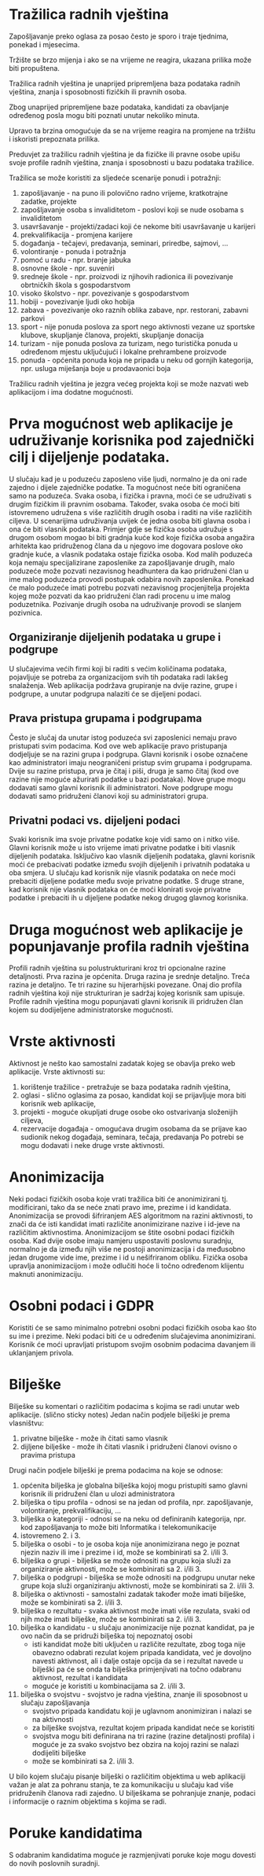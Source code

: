 # Tražilica radnih vještina

Zapošljavanje preko oglasa za posao često je sporo i traje tjednima, ponekad i mjesecima.

Tržište se brzo mijenja i ako se na vrijeme ne reagira, ukazana prilika može biti propuštena.

Tražilica radnih vještina je unaprijed pripremljena baza podataka radnih vještina, znanja i sposobnosti fizičkih ili pravnih osoba.

Zbog unaprijed pripremljene baze podataka, kandidati za obavljanje određenog posla mogu biti poznati unutar nekoliko minuta.

Upravo ta brzina omogućuje da se na vrijeme reagira na promjene na tržištu i iskoristi prepoznata prilika.

Preduvjet za tražilicu radnih vještina je da fizičke ili pravne osobe upišu svoje profile radnih vještina, znanja i sposobnosti u bazu podataka tražilice.

Tražilica se može koristiti za sljedeće scenarije ponudi i potražnji:
1. zapošljavanje - na puno ili polovično radno vrijeme, kratkotrajne zadatke, projekte
2. zapošljavanje osoba s invaliditetom - poslovi koji se nude osobama s invaliditetom
3. usavršavanje - projekti/zadaci koji će nekome biti usavršavanje u karijeri
4. prekvalifikacija - promjena karijere
5. događanja - tečajevi, predavanja, seminari, priredbe, sajmovi, ...
5. volontiranje - ponuda i potražnja 
6. pomoć u radu - npr. branje jabuka
7. osnovne škole - npr. suveniri
8. sredneje škole - npr. proizvodi iz njihovih radionica ili povezivanje obrtničkih škola s gospodarstvom
9. visoko školstvo - npr. povezivanje s gospodarstvom
10. hobiji - povezivanje ljudi oko hobija
11. zabava - povezivanje oko raznih oblika zabave, npr. restorani, zabavni parkovi
12. sport - nije ponuda poslova za sport nego aktivnosti vezane uz sportske klubove, skupljanje članova, projekti, skupljanje donacija
13. turizam - nije ponuda poslova za turizam, nego turistička ponuda u određenom mjestu uključujući i lokalne prehrambene proizvode
14. ponuda - općenita ponuda koja ne pripada u neku od gornjih kategorija, npr. usluga miješanja boje u prodavaonici boja

Tražilicu radnih vještina je jezgra većeg projekta koji se može nazvati web aplikacijom i ima dodatne mogućnosti.

# Prva mogućnost web aplikacije je udruživanje korisnika pod zajednički cilj i dijeljenje podataka. 

U slučaju kad je u poduzeću zaposleno više ljudi, normalno je da oni rade zajedno i dijele zajedničke podatke. 
Ta mogućnost neće biti ograničena samo na poduzeća. Svaka osoba, i fizička i pravna, moći će se udruživati s drugim fizičkim ili pravnim osobama. 
Također, svaka osoba će moći biti istovremeno udružena s više različitih drugih osoba i raditi na više različitih ciljeva.
U scenarijima udruživanja uvijek će jedna osoba biti glavna osoba i ona će biti vlasnik podataka.
Primjer gdje se fizička osoba udružuje s drugom osobom mogao bi biti gradnja kuće kod koje fizička osoba angažira arhitekta kao pridruženog člana da u njegovo ime dogovara poslove oko gradnje kuće, a vlasnik podataka ostaje fizička osoba.
Kod malih poduzeća koja nemaju specijalizirane zaposlenike za zapošljavanje drugih, malo poduzeće može pozvati nezavisnog headhuntera da kao pridruženi član u ime malog poduzeća provodi postupak odabira novih zaposlenika.
Ponekad će malo poduzeće imati potrebu pozvati nezavisnog procjenjitelja projekta kojeg može pozvati da kao pridruženi član radi procenu u ime malog poduzetnika.
Pozivanje drugih osoba na udruživanje provodi se slanjem pozivnica.

## Organiziranje dijeljenih podataka u grupe i podgrupe

U slučajevima većih firmi koji bi raditi s većim količinama podataka, pojavljuje se potreba za organizacijom svih tih podataka radi lakšeg snalaženja.
Web aplikacija podržava grupiranje na dvije razine, grupe i podgrupe, a unutar podgrupa nalaziti će se dijeljeni podaci.

## Prava pristupa grupama i podgrupama

Često je slučaj da unutar istog poduzeća svi zaposlenici nemaju pravo pristupati svim podacima.
Kod ove web aplikacije pravo pristupanja dodjeljuje se na razini grupa i podgrupa.
Glavni korisnik i osobe označene kao administratori imaju neograničeni pristup svim grupama i podgrupama.
Dvije su razine pristupa, prva je čitaj i piši, druga je samo čitaj (kod ove razine nije moguće ažurirati podatke u bazi podataka).
Nove grupe mogu dodavati samo glavni korisnik ili administratori.
Nove podgrupe mogu dodavati samo pridruženi članovi koji su administratori grupa.

## Privatni podaci vs. dijeljeni podaci

Svaki korisnik ima svoje privatne podatke koje vidi samo on i nitko više.
Glavni korisnik može u isto vrijeme imati privatne podatke i biti vlasnik dijeljenih podataka.
Isključivo kao vlasnik dijeljenih podataka, glavni korisnik moći će prebacivati podatke između svojih dijeljenih i privatnih podataka u oba smjera.
U slučaju kad korisnik nije vlasnik podataka on neće moći prebaciti dijeljene podatke među svoje privatne podatke.
S druge strane, kad korisnik nije vlasnik podataka on će moći klonirati svoje privatne podatke i prebaciti ih u dijeljene podatke nekog drugog glavnog korisnika.

# Druga mogućnost web aplikacije je popunjavanje profila radnih vještina

Profili radnih vještina su polustrukturirani kroz tri opcionalne razine detaljnosti.
Prva razina je općenita.
Druga razina je srednje detaljno.
Treća razina je detaljno.
Te tri razine su hijerarhijski povezane.
Onaj dio profila radnih vještina koji nije strukturiran je sadržaj kojeg korisnik sam upisuje.
Profile radnih vještina mogu popunjavati glavni korisnik ili pridružen član kojem su dodijeljene administratorske mogućnosti.

# Vrste aktivnosti

Aktivnost je nešto kao samostalni zadatak kojeg se obavlja preko web aplikacije.
Vrste aktivnosti su: 
1. korištenje tražilice - pretražuje se baza podataka radnih vještina, 
2. oglasi - slično oglasima za posao, kandidat koji se prijavljuje mora biti korisnik web aplikacije, 
3. projekti - moguće okupljati druge osobe oko ostvarivanja složenijih ciljeva, 
4. rezervacije događaja - omogućava drugim osobama da se prijave kao sudionik nekog događaja, seminara, tečaja, predavanja
Po potrebi se mogu dodavati i neke druge vrste aktivnosti.

# Anonimizacija

Neki podaci fizičkih osoba koje vrati tražilica biti će anonimizirani tj. modificirani, tako da se neće znati pravo ime, prezime i id kandidata.
Anonimizacija se provodi šifriranjem AES algoritmom na razini aktivnosti, to znači da će isti kandidat imati različite anonimizirane nazive i id-jeve na različitim aktivnostima.
Anonimizacijom se štite osobni podaci fizičkih osoba.
Kad dvije osobe imaju namjeru uspostaviti poslovnu suradnju, normalno je da između njih više ne postoji anonimizacija i da međusobno jedan drugome vide ime, prezime i id u nešifriranom obliku.
Fizička osoba upravlja anonimizacijom i može odlučiti hoće li točno određenom klijentu maknuti anonimizaciju.

# Osobni podaci i GDPR

Koristiti će se samo minimalno potrebni osobni podaci fizičkih osoba kao što su ime i prezime.
Neki podaci biti će u određenim slučajevima anonimizirani.
Korisnik će moći upravljati pristupom svojim osobnim podacima davanjem ili uklanjanjem privola.

# Bilješke

Bilješke su komentari o različitim podacima s kojima se radi unutar web aplikacije. (slično sticky notes)
Jedan način podjele bilješki je prema vlasništvu:
1. privatne bilješke - može ih čitati samo vlasnik
2. dijljene bilješke - može ih čitati vlasnik i pridruženi članovi ovisno o pravima pristupa

Drugi način podjele bilješki je prema podacima na koje se odnose:
1. općenita bilješka je globalna bilješka kojoj mogu pristupiti samo glavni korisnik ili pridruženi član u ulozi administratora
2. bilješka o tipu profila - odnosi se na jedan od profila, npr. zapošljavanje, volontiranje, prekvalifikaciju, ...
3. bilješka o kategoriji - odnosi se na neku od definiranih kategorija, npr. kod zapošljavanja to može biti Informatika i telekomunikacije
4. istovremeno 2. i 3.
5. bilješka o osobi - to je osoba koja nije anonimizirana nego je poznat njezin naziv ili ime i prezime i id, može se kombinirati sa 2. i/ili 3.
6. bilješka o grupi - bilješka se može odnositi na grupu koja služi za organiziranje aktivnosti, može se kombinirati sa 2. i/ili 3.
7. bilješka o podgrupi - bilješka se može odnositi na podgrupu unutar neke grupe koja služi organiziranju aktivnosti, može se kombinirati sa 2. i/ili 3.
8. bilješka o aktivnosti - samostalni zadatak također može imati bilješke, može se kombinirati sa 2. i/ili 3.
9. bilješka o rezultatu - svaka aktivnost može imati više rezulata, svaki od njih može imati bilješke, može se kombinirati sa 2. i/ili 3.
10. bilješka o kandidatu - u slučaju anonimizacije nije poznat kandidat, pa je ovo način da se pridruži bilješka toj nepoznatoj osobi
     - isti kandidat može biti uključen u različite rezultate, zbog toga nije obavezno odabrati rezulat kojem pripada kandidata, već je dovoljno navesti aktivnost, ali i dalje ostaje opcija da se i rezultat navede u bilješki pa će se onda ta bilješka primjenjivati na točno odabranu aktivnost, rezultat i kandidata
     - moguće je koristiti u kombinacijama sa 2. i/ili 3.
11. bilješka o svojstvu - svojstvo je radna vještina, znanje ili sposobnost u slučaju zapošljavanja
     - svojstvo pripada kandidatu koji je uglavnom anonimiziran i nalazi se na aktivnosti
     - za bilješke svojstva, rezultat kojem pripada kandidat neće se koristiti
     - svojstva mogu biti definirana na tri razine (razine detaljnosti profila) i moguće je za svako svojstvo bez obzira na kojoj razini se nalazi dodijeliti bilješke
     - može se kombinirati sa 2. i/ili 3.

U bilo kojem slučaju pisanje bilješki o različitim objektima u web aplikaciji važan je alat za pohranu stanja, te za komunikaciju u slučaju kad više pridruženih članova radi zajedno. 
U bilješkama se pohranjuje znanje, podaci i informacije o raznim objektima s kojima se radi.


# Poruke kandidatima

S odabranim kandidatima moguće je razmjenjivati poruke koje mogu dovesti do novih poslovnih suradnji.